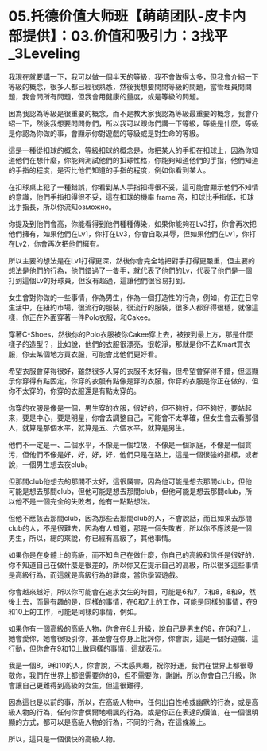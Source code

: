 # 05.托德价值大师班【萌萌团队-皮卡内部提供】：03.价值和吸引力：3找平_3Leveling

我現在就要講一下，我可以做一個半天的等級，我不會做得太多，但我會介紹一下等級的概念，很多人都已經很熟悉，然後我想要問問等級的問題，當管理員問問題，我會問所有問題，但我會用健康的量度，或是等級的問題。

因為我認為等級是很重要的概念，而不是教大家我認為等級最重要的概念，我會介紹一下，然後我想要問問你們，所以我可以跟你們講一下等級，等級是什麼，等級是你認為你做的事，會顯示你對遊戲的等級或是對生命的等級。

這是一種從扣球的概念，等級扣球的概念是，你把某人的手扣在扣球上，因為你知道他們在想什麼，你能夠測試他們的扣球性格，你能夠知道他們的手指，他們知道的手指的程度，是否比他們知道的手指的程度，例如你看到某人。

在扣球桌上犯了一種錯誤，你看到某人手指扣得很不妥，這可能會顯示他們不知情的意識，他們手指扣得很不妥，這在扣球的機率 frame 高，扣球比手指低，扣球比手指長，所以你流知озможно。

你提及到他們會高，你能看得到他們種種傳染，如果你能夠在Lv3打，你會再次把他們擁有，如果他們在Lv1，你打在Lv3，你會自取其辱，但如果他們在Lv1，你打在Lv2，你會再次把他們擁有。

所以主要的想法是在Lv1打得更深，然後你會完全地把對手打得更嚴重，但主要的想法是他們的行為，他們錯過了一隻手，就代表了他們的Lv，代表了他們是一個打到這個Lv的好球員，但沒有超過，這讓他們很容易打到。

女生會對你做的一些事情，作為男生，作為一個打造性的行為，例如，你正在日常生活中，在紐約市場，很流行的服裝，很流行的服裝，很多人都穿得很穩，就像這樣，你正在外面穿著一件Polo衣服，和Cakee。

穿著C-Shoes，然後你的Polo衣服被你Cakee穿上去，被按到最上方，那是什麼樣子的造型？，比如說，他們的衣服很漂亮，很乾淨，那就是你不去Kmart買衣服，你去某個地方買衣服，可能會比他們更好看。

希望衣服會穿得很好，雖然很多人穿的衣服不太好看，但希望會穿得不錯，但這顯示你穿得有點固定，你穿的衣服有點像是穿的衣服，你穿的衣服是你正在做的，但你不太穿的，你穿的衣服還是有點太穿的。

你穿的衣服是像是一個，男生穿的衣服，很好的，但不夠好，但不夠好，要站起來，要是中心，要是明星，你會去調整自己，可能會不太準確，但女生會去看那個人，就算是那個水平，就算是五、六個水平，就算是男生。

他們不一定是一、二個水平，不像是一個垃圾，不像是一個家庭，不像是一個貪污，但他們不像是好，好，好，好，他們只是在路上，這是一個很強的指標，或者說，一個男生想去夜club。

但那間club他想去的那間不太好，這很厲害，因為他可能是想去那間club，但他可能是想去那間club，但他可能是想去那間club，但他可能是想去那間club，所以他不是一個完全的失敗者，他有一點點想法。

但他不應該去那間club，因為那些去那間club的人，不會說話，而且如果去那間club的人，不是很難去，因為有人知道，那是一個失敗者，所以你不應該是一個男生，所以，總的來說，你已經有高級了，其他事情。

如果你是在身體上的高級，而不知自己在做什麼，你自己的高級和信任是很好的，你不知道自己在做什麼是很差的，所以你又在提示自己的高級，所以很多這些事情是高級行為，而這就是高級行為的難度，當你學習遊戲。

你會越來越好，所以你可能會在追求女生的時間，可能是6和7，7和8，8和9，然後上去，而最有趣的是，同樣的事情，在6和7上的工作，可能是同樣的事情，在9和10上的工作，可能是同樣的事情，例如。

如果你有一個高級的高級人物，你會在8上升級，說自己是男生的8，在6和7上，她會愛你，她會很吸引你，甚至會在你身上批評你，你會說，這是一個好遊戲，這行動，但你會在9和10上做同樣的事情，這就表示。

我是一個8，9和10的人，你會說，不太感興趣，祝你好運，我們在世界上都很尊敬你，我們在世界上都很需要你的8，但不需要你，謝謝，所以你會自己升級，你會讓自己更難得到高級的女生，但這很難得。

因為這也是以前的事，所以，在高級人物中，任何出自性格或幽默的行為，或是高級人物的行為，任何你會偶爾地嘲諷的行為，或是你正在表達的價值，在一個很明顯的方式，都可以是高級人物的行為，不同的行為，在這條線上。

所以，這只是一個很快的高級人物。